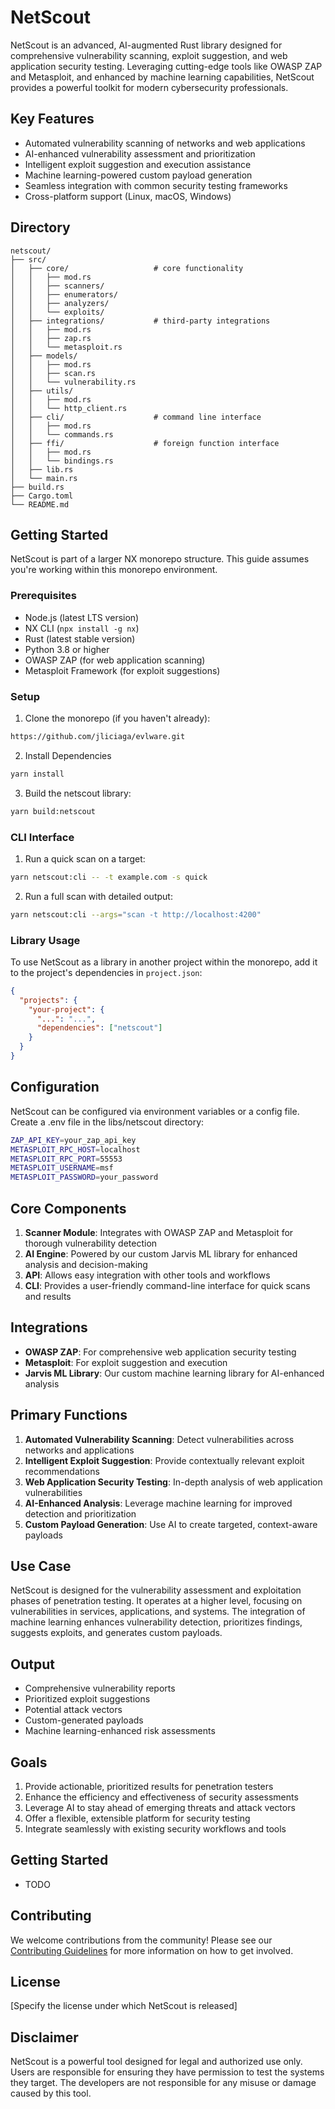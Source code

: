 # NetScout

NetScout is an advanced, AI-augmented Rust library designed for comprehensive vulnerability scanning, exploit suggestion, and web application security testing. Leveraging cutting-edge tools like OWASP ZAP and Metasploit, and enhanced by machine learning capabilities, NetScout provides a powerful toolkit for modern cybersecurity professionals.

## Key Features

- Automated vulnerability scanning of networks and web applications
- AI-enhanced vulnerability assessment and prioritization
- Intelligent exploit suggestion and execution assistance
- Machine learning-powered custom payload generation
- Seamless integration with common security testing frameworks
- Cross-platform support (Linux, macOS, Windows)

## Directory

```
netscout/
├── src/
│   ├── core/                   # core functionality
│   │   ├── mod.rs
│   │   ├── scanners/
│   │   ├── enumerators/
│   │   ├── analyzers/
│   │   └── exploits/
│   ├── integrations/           # third-party integrations
│   │   ├── mod.rs
│   │   ├── zap.rs
│   │   └── metasploit.rs
│   ├── models/
│   │   ├── mod.rs
│   │   ├── scan.rs
│   │   └── vulnerability.rs
│   ├── utils/
│   │   ├── mod.rs
│   │   └── http_client.rs
│   ├── cli/                    # command line interface
│   │   ├── mod.rs
│   │   └── commands.rs
│   ├── ffi/                    # foreign function interface
│   │   ├── mod.rs
│   │   └── bindings.rs
│   ├── lib.rs
│   └── main.rs
├── build.rs
├── Cargo.toml
└── README.md

```

## Getting Started

NetScout is part of a larger NX monorepo structure. This guide assumes you're working within this monorepo environment.

### Prerequisites

- Node.js (latest LTS version)
- NX CLI (`npx install -g nx`)
- Rust (latest stable version)
- Python 3.8 or higher
- OWASP ZAP (for web application scanning)
- Metasploit Framework (for exploit suggestions)

### Setup

1. Clone the monorepo (if you haven't already):
```bash
https://github.com/jliciaga/evlware.git
```
2. Install Dependencies
```bash
yarn install
```
3. Build the netscout library:
```bash
yarn build:netscout
```
### CLI Interface
1. Run a quick scan on a target:
```bash
yarn netscout:cli -- -t example.com -s quick
```
2. Run a full scan with detailed output:
```bash
yarn netscout:cli --args="scan -t http://localhost:4200"
```

### Library Usage
To use NetScout as a library in another project within the monorepo, add it to the project's dependencies in `project.json`:
```json
{
  "projects": {
    "your-project": {
      "...": "...",
      "dependencies": ["netscout"]
    }
  }
}
```

## Configuration
NetScout can be configured via environment variables or a config file. Create a .env file in the libs/netscout directory:
```bash
ZAP_API_KEY=your_zap_api_key
METASPLOIT_RPC_HOST=localhost
METASPLOIT_RPC_PORT=55553
METASPLOIT_USERNAME=msf
METASPLOIT_PASSWORD=your_password
```

## Core Components

1. **Scanner Module**: Integrates with OWASP ZAP and Metasploit for thorough vulnerability detection
2. **AI Engine**: Powered by our custom Jarvis ML library for enhanced analysis and decision-making
3. **API**: Allows easy integration with other tools and workflows
4. **CLI**: Provides a user-friendly command-line interface for quick scans and results

## Integrations

- **OWASP ZAP**: For comprehensive web application security testing
- **Metasploit**: For exploit suggestion and execution
- **Jarvis ML Library**: Our custom machine learning library for AI-enhanced analysis

## Primary Functions

1. **Automated Vulnerability Scanning**: Detect vulnerabilities across networks and applications
2. **Intelligent Exploit Suggestion**: Provide contextually relevant exploit recommendations
3. **Web Application Security Testing**: In-depth analysis of web application vulnerabilities
4. **AI-Enhanced Analysis**: Leverage machine learning for improved detection and prioritization
5. **Custom Payload Generation**: Use AI to create targeted, context-aware payloads

## Use Case

NetScout is designed for the vulnerability assessment and exploitation phases of penetration testing. It operates at a higher level, focusing on vulnerabilities in services, applications, and systems. The integration of machine learning enhances vulnerability detection, prioritizes findings, suggests exploits, and generates custom payloads.

## Output

- Comprehensive vulnerability reports
- Prioritized exploit suggestions
- Potential attack vectors
- Custom-generated payloads
- Machine learning-enhanced risk assessments

## Goals

1. Provide actionable, prioritized results for penetration testers
2. Enhance the efficiency and effectiveness of security assessments
3. Leverage AI to stay ahead of emerging threats and attack vectors
4. Offer a flexible, extensible platform for security testing
5. Integrate seamlessly with existing security workflows and tools

## Getting Started

- TODO

## Contributing

We welcome contributions from the community! Please see our [Contributing Guidelines](CONTRIBUTING.md) for more information on how to get involved.

## License

[Specify the license under which NetScout is released]

## Disclaimer

NetScout is a powerful tool designed for legal and authorized use only. Users are responsible for ensuring they have permission to test the systems they target. The developers are not responsible for any misuse or damage caused by this tool.